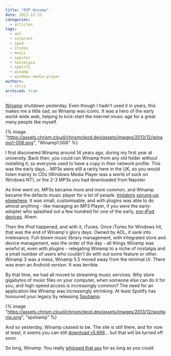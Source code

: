 ```yaml
---
title: "RIP Winamp"
date: 2013-12-22
categories:
  - articles
tags:
  - aol
  - internet
  - ipod
  - itunes
  - music
  - napster
  - nostalgia
  - spotify
  - winamp
  - windows-media-player
authors:
  - chris
archived: true
---
```


[Winamp](http://www.winamp.com/) shutdown yesterday. Even though I hadn't used it in years, this makes me a little sad, as Winamp was iconic. It was a hero of the early world-wide web, helping to kick-start the internet music age for a great many people like myself.

{% image "https://assets.chrism.cloud/chrismcleod.dev/assets/images/2013/12/winamp1-006.png", "Winamp1.006" %}

I first discovered Winamp around 14 years ago, during my first year at university. Back then, you could run Winamp from any old folder without installing it, so everyone used to have a copy in their network profile. This was the early days… MP3s were still a rarity here in the UK, so you would listen mainly to CDs (Windows Media Player was a world of suck on Windows NT), or the 2-3 MP3s you had downloaded from Napster.

As time went on, MP3s became more and more common, and Winamp became the defacto music player for a lot of people. [Imitators](http://en.wikipedia.org/wiki/Xmms) [sprung-up](http://audacious-media-player.org/) [elsewhere](http://qmmp.ylsoftware.com/). It was small, customisable, and with plugins was able to do almost anything - like managing an MP3 Player, if you were the early-adopter who splashed out a few hundred for one of the early, [pre-iPod devices](http://en.wikipedia.org/wiki/Rio_500). Ahem.

Then the iPod happened, and with it, iTunes. Once iTunes for Windows hit, that was the end of Winamp's glory days. Owned by AOL, it sank into irrelevance. Full-blown music library management, with integrated store and device management, was the order of the day - all things Winamp was woeful at, even with plugins - relegating Winamp to a niche of nostalgia and a small number of users who couldn't do with out some feature or other. Winamp 3 was a mess, Winamp 5.5 moved away from the minimal UI. There was even an Android version. It was terrible.

By that time, we had all moved to streaming music services. Why store gigabytes of music files on your computer, when someone else can do it for you, and high-speed access is increasingly common? The need for an application like Winamp was increasingly shrinking. At least Spotify has honoured your legacy by releasing [Spotiamp](http://spotiamp.com/).

{% image "https://assets.chrism.cloud/chrismcleod.dev/assets/images/2013/12/spotiamp.png", "spotiamp" %}

And so yesterday, Winamp ceased to be. The site is still there, and for now at least, it seems you can still [download v5.666](http://www.winamp.com/media-player/en)… but that will be turned off soon.

So long, Winamp. You really [whipped that ass](http://www.youtube.com/watch?v=cKqKrH0O9yg) for as long as you could.
